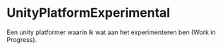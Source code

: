 # UnityPlatformExperimental
Een unity platformer waarin ik wat aan het experimenteren ben (Work in Progress).
